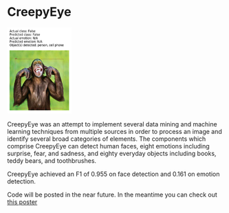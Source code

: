 # CreepyEye

<img src="creepyeye_monkey.png" width="150" height="200"/>

CreepyEye was an attempt to implement several data mining and machine learning techniques from multiple sources in order to process an image and identify several broad categories of elements. The components which comprise CreepyEye can detect human faces, eight emotions including surprise, fear, and sadness, and eighty everyday objects including books, teddy bears, and toothbrushes.

CreepyEye achieved an F1 of 0.955 on face detection and 0.161 on emotion detection.

Code will be posted in the near future. In the meantime you can check out <a href="https://github.com/Bcromas/creepyeye/blob/master/creepyeye_poster.pdf" target="_blank">this poster</a>
